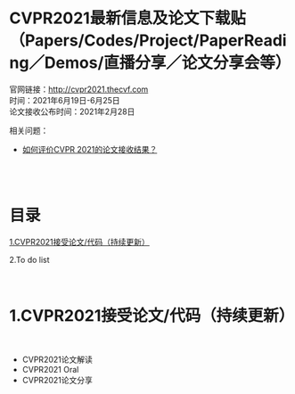 # CVPR2021最新信息及论文下载贴（Papers/Codes/Project/PaperReading／Demos/直播分享／论文分享会等）

官网链接：http://cvpr2021.thecvf.com<br>
时间：2021年6月19日-6月25日<br>
论文接收公布时间：2021年2月28日<br>

相关问题：<br>

* [如何评价CVPR 2021的论文接收结果？](https://www.zhihu.com/question/446299297)

<br><br>

# 目录

[1.CVPR2021接受论文/代码（持续更新）](#1)

2.To do list

<br>

<a name="1"/> 

# 1.CVPR2021接受论文/代码（持续更新）

<br>

<a name="2"/> 

* CVPR2021论文解读
* CVPR2021 Oral
* CVPR2021论文分享
